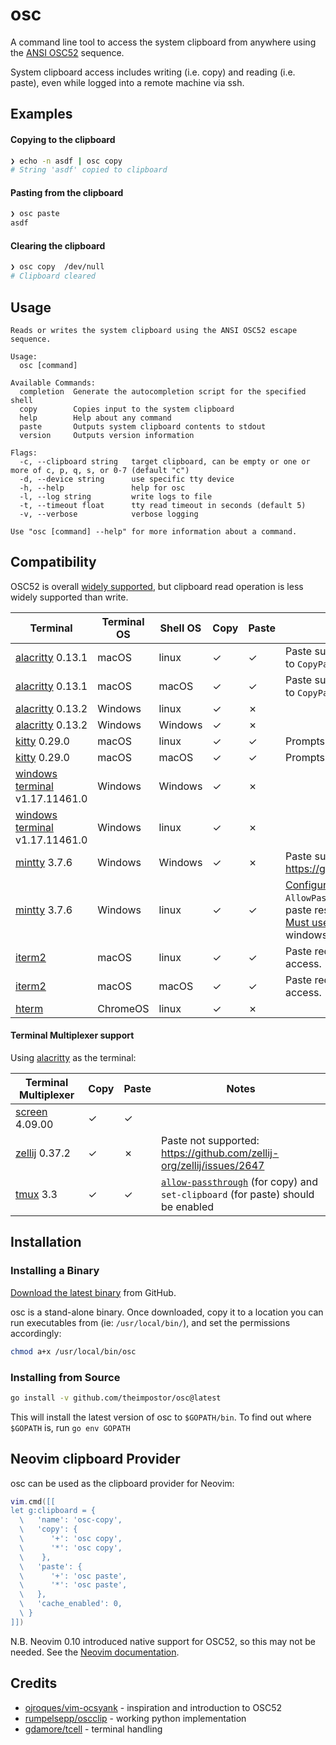 # osc
A command line tool to access the system clipboard from anywhere using the [ANSI OSC52](https://invisible-island.net/xterm/ctlseqs/ctlseqs.html#h3-Operating-System-Commands) sequence.

System clipboard access includes writing (i.e. copy) and reading (i.e. paste), even while logged into a remote machine via ssh.

## Examples

#### Copying to the clipboard

```bash
❯ echo -n asdf | osc copy
# String 'asdf' copied to clipboard
```

#### Pasting from the clipboard

```bash
❯ osc paste
asdf
```

#### Clearing the clipboard

```bash
❯ osc copy  /dev/null
# Clipboard cleared
```

## Usage

```
Reads or writes the system clipboard using the ANSI OSC52 escape sequence.

Usage:
  osc [command]

Available Commands:
  completion  Generate the autocompletion script for the specified shell
  copy        Copies input to the system clipboard
  help        Help about any command
  paste       Outputs system clipboard contents to stdout
  version     Outputs version information

Flags:
  -c, --clipboard string   target clipboard, can be empty or one or more of c, p, q, s, or 0-7 (default "c")
  -d, --device string      use specific tty device
  -h, --help               help for osc
  -l, --log string         write logs to file
  -t, --timeout float      tty read timeout in seconds (default 5)
  -v, --verbose            verbose logging

Use "osc [command] --help" for more information about a command.
```

## Compatibility

OSC52 is overall [widely supported](https://github.com/ojroques/vim-oscyank/blob/main/README.md#vim-oscyank), but clipboard read operation is less widely supported than write.

Terminal | Terminal OS | Shell OS | Copy | Paste | Notes
---      | ---         | ---      | ---  | ---   | ---
[alacritty](https://github.com/alacritty/alacritty) 0.13.1 | macOS | linux | &check; | &check; | Paste support requires [setting](https://alacritty.org/config-alacritty.html) `terminal.osc52` to `CopyPaste` or `OnlyPaste`
[alacritty](https://github.com/alacritty/alacritty) 0.13.1 | macOS | macOS | &check; | &check; | Paste support requires [setting](https://alacritty.org/config-alacritty.html) `terminal.osc52` to `CopyPaste` or `OnlyPaste`
[alacritty](https://github.com/alacritty/alacritty) 0.13.2 | Windows | linux | &check; | &cross; |
[alacritty](https://github.com/alacritty/alacritty) 0.13.2 | Windows | Windows | &check; | &cross; |
[kitty](https://github.com/kovidgoyal/kitty) 0.29.0 | macOS | linux | &check; | &check; | Prompts for access
[kitty](https://github.com/kovidgoyal/kitty) 0.29.0 | macOS | macOS | &check; | &check; | Prompts for access
[windows terminal](https://github.com/microsoft/terminal) v1.17.11461.0 | Windows | Windows | &check; | &cross; |
[windows terminal](https://github.com/microsoft/terminal) v1.17.11461.0 | Windows | linux | &check; | &cross; |
[mintty](https://mintty.github.io/) 3.7.6 | Windows | Windows | &check; | &cross; | Paste support: https://github.com/theimpostor/osc/issues/13
[mintty](https://mintty.github.io/) 3.7.6 | Windows | linux | &check; | &check; | [Configure](https://mintty.github.io/mintty.1.html) `AllowSetSelection`, `AllowPasteSelection` to `true` for copy and paste respectively.<br>[Must use cygwin openssh](https://github.com/mintty/mintty/issues/1301#issuecomment-2509564173), native ssh.exe for windows causes issues.
[iterm2](https://iterm2.com/) | macOS | linux | &check; | &check; | Paste requires version 3.5.0. Prompts for access.
[iterm2](https://iterm2.com/) | macOS | macOS | &check; | &check; | Paste requires version 3.5.0. Prompts for access.
[hterm](https://chrome.google.com/webstore/detail/secure-shell/iodihamcpbpeioajjeobimgagajmlibd) | ChromeOS | linux | &check; | &cross; |

#### Terminal Multiplexer support

Using [alacritty](https://github.com/alacritty/alacritty) as the terminal:

Terminal Multiplexer | Copy | Paste | Notes
---                  | ---  | ---   | ---
[screen](https://www.gnu.org/software/screen/) 4.09.00 | &check; | &check; |
[zellij](https://zellij.dev/) 0.37.2 | &check; | &cross; | Paste not supported: https://github.com/zellij-org/zellij/issues/2647
[tmux](https://github.com/tmux/tmux) 3.3 | &check; | &check; | [`allow-passthrough`](https://github.com/tmux/tmux/wiki/FAQ#what-is-the-passthrough-escape-sequence-and-how-do-i-use-it) (for copy) and `set-clipboard` (for paste) should be enabled

## Installation

### Installing a Binary

[Download the latest binary](https://github.com/theimpostor/osc/releases) from GitHub.

osc is a stand-alone binary. Once downloaded, copy it to a location you can run executables from (ie: `/usr/local/bin/`), and set the permissions accordingly:

```bash
chmod a+x /usr/local/bin/osc
```

### Installing from Source

```bash
go install -v github.com/theimpostor/osc@latest
```

This will install the latest version of osc to `$GOPATH/bin`. To find out where `$GOPATH` is, run `go env GOPATH`

## Neovim clipboard Provider

osc can be used as the clipboard provider for Neovim:

```lua
vim.cmd([[
let g:clipboard = {
  \   'name': 'osc-copy',
  \   'copy': {
  \      '+': 'osc copy',
  \      '*': 'osc copy',
  \    },
  \   'paste': {
  \      '+': 'osc paste',
  \      '*': 'osc paste',
  \   },
  \   'cache_enabled': 0,
  \ }
]])
```

N.B. Neovim 0.10 introduced native support for OSC52, so this may not be needed. See the [Neovim documentation](https://neovim.io/doc/user/provider.html#clipboard-osc52).

## Credits
-  [ojroques/vim-ocsyank](https://github.com/ojroques/vim-oscyank) - inspiration and introduction to OSC52
-  [rumpelsepp/oscclip](https://github.com/rumpelsepp/oscclip/tree/v0.4.1) - working python implementation
-  [gdamore/tcell](https://github.com/gdamore/tcell) - terminal handling
